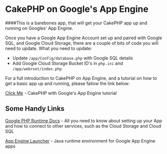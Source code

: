 CakePHP on Google's App Engine
=======

####This is a barebones app, that will get your CakePHP app up and running on Googles' App Engine.

Once you have a Google App Engine Account set up and paired with Google SQL, and Google Cloud Storage, there are a couple of bits of code you will need to update.
What you need to update:
 * Update  `/app/Config/database.php` with Google SQL details
 * Add Google Cloud Storage Bucket ID's in `php.ini` and `/app/webroot/index.php`
 
For a full introduction to CakePHP on App Engine, and a tutorial on how to get a basic app up and running, please fallow the link below:
 
[Click Me](http://dev-mcconnell.blogspot.co.uk/2014/01/cakephp-2.html) - CakePHP with Google's App Engine tutorial


Some Handy Links
----------------
[Google PHP Runtime Docs](https://developers.google.com/appengine/docs/php/) - All you need to know about setting up your App and how to connect to other services, such as the Cloud Storage and Cloud SQL

[App Engine Launcher](https://developers.google.com/appengine/downloads) - Java runtime environment for Google App Engine apps